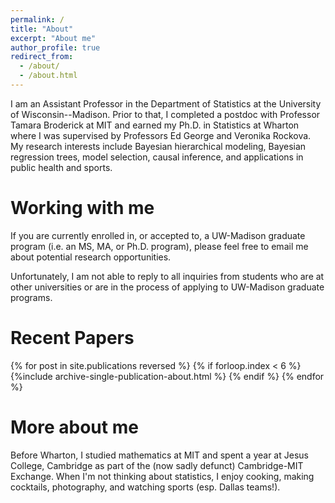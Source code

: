 ```yaml
---
permalink: /
title: "About"
excerpt: "About me"
author_profile: true
redirect_from: 
  - /about/
  - /about.html
---
```


I am an Assistant Professor in the Department of Statistics at the University of Wisconsin--Madison.
Prior to that, I completed a postdoc with Professor Tamara Broderick at MIT and earned my Ph.D. in Statistics at Wharton where I was supervised by Professors Ed George and Veronika Rockova.
My research interests include Bayesian hierarchical modeling, Bayesian regression trees, model selection, causal inference, and applications in public health and sports.

Working with me
======
If you are currently enrolled in, or accepted to, a UW-Madison graduate program (i.e. an MS, MA, or Ph.D. program), please feel free to email me about potential research opportunities.

Unfortunately, I am not able to reply to all inquiries from students who are at other universities or are in the process of applying to UW-Madison graduate programs.


Recent Papers
======

{% for post in site.publications reversed %}
  {% if forloop.index < 6  %}
    {%include archive-single-publication-about.html %}
  {% endif %}
{% endfor %}


More about me
======

Before Wharton, I studied mathematics at MIT and spent a year at Jesus College, Cambridge as part of the (now sadly defunct) Cambridge-MIT Exchange.
When I'm not thinking about statistics, I enjoy cooking, making cocktails, photography, and watching sports (esp. Dallas teams!).
